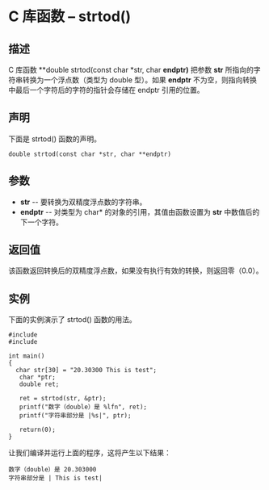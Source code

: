 # C 库函数 – strtod()


## 描述

C 库函数 **double strtod(const char *str, char **endptr)** 把参数 **str** 所指向的字符串转换为一个浮点数（类型为 double 型）。如果 **endptr** 不为空，则指向转换中最后一个字符后的字符的指针会存储在 endptr 引用的位置。

## 声明

下面是 strtod() 函数的声明。

    double strtod(const char *str, char **endptr)

## 参数

* **str** \-- 要转换为双精度浮点数的字符串。
* **endptr** \-- 对类型为 char* 的对象的引用，其值由函数设置为 **str** 中数值后的下一个字符。

## 返回值

该函数返回转换后的双精度浮点数，如果没有执行有效的转换，则返回零（0.0）。

## 实例

下面的实例演示了 strtod() 函数的用法。

    #include 
    #include 

    int main()
    {
      char str[30] = "20.30300 This is test";
       char *ptr;
       double ret;

       ret = strtod(str, &ptr);
       printf("数字（double）是 %lfn", ret);
       printf("字符串部分是 |%s|", ptr);

       return(0);
    }

让我们编译并运行上面的程序，这将产生以下结果：

    数字（double）是 20.303000
    字符串部分是 | This is test|